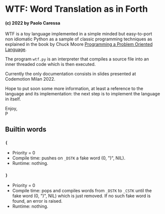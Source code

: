 # WTF: Word Translation as in Forth

#### (c) 2022 by Paolo Caressa

WTF is a toy language implemented in a simple minded but easy-to-port non idiomatic Python as a sample of classic programming techniques as explained in the book by Chuck Moore [Programming a Problem Oriented Language](http://forth.org/POL.pdf).

The program `wtf.py` is an interpreter that compiles a source file into an inner threaded code which is then executed.

Currently the only documentation consists in slides presented at Codemotion Milan 2022.

Hope to put soon some more information, at least a reference to the language and its implementation: the next step is to implement the language in itself.

Enjoy,<br>
P

## Builtin words

### `(`

- Priority = 0
- Compile time: pushes on `_DSTK` a fake word (0, ")", NIL).
- Runtime: nothing.

### `)`

- Priority = 0
- Compile time: pops and compiles words from `_DSTK` to `_CSTK` until the fake word (0, ")", NIL) which is just removed. If no such fake word is found, an error is raised.
- Runtime: nothing.
